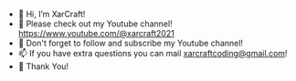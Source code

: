 - 👋 Hi, I’m XarCraft!
- 👀 Please check out my Youtube channel! https://www.youtube.com/@xarcraft2021
- 💞️ Don't forget to follow and subscribe my Youtube channel!
- 📫 If you have extra questions you can mail xarcraftcoding@gmail.com!
- 💞️ Thank You!
